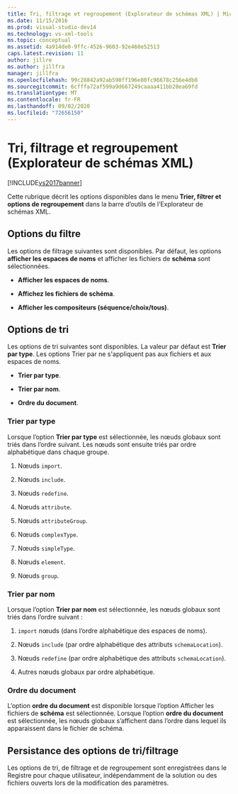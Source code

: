 ```yaml
---
title: Tri, filtrage et regroupement (Explorateur de schémas XML) | Microsoft Docs
ms.date: 11/15/2016
ms.prod: visual-studio-dev14
ms.technology: vs-xml-tools
ms.topic: conceptual
ms.assetid: 4a914de0-9ffc-4526-9603-92e460e52513
caps.latest.revision: 11
author: jillre
ms.author: jillfra
manager: jillfra
ms.openlocfilehash: 99c28842a92ab598ff196e80fc96678c256e4db8
ms.sourcegitcommit: 6cfffa72af599a9d667249caaaa411bb28ea69fd
ms.translationtype: MT
ms.contentlocale: fr-FR
ms.lasthandoff: 09/02/2020
ms.locfileid: "72656150"
---
```

# <a name="sorting-filtering-and-grouping-xml-schema-explorer"></a>Tri, filtrage et regroupement (Explorateur de schémas XML)
[!INCLUDE[vs2017banner](../includes/vs2017banner.md)]

Cette rubrique décrit les options disponibles dans le menu **Trier, filtrer et options de regroupement** dans la barre d’outils de l’Explorateur de schémas XML.

## <a name="filter-options"></a>Options du filtre
 Les options de filtrage suivantes sont disponibles. Par défaut, les options **afficher les espaces de noms** et afficher les fichiers de **schéma** sont sélectionnées.

- **Afficher les espaces de noms**.

- **Affichez les fichiers de schéma**.

- **Afficher les compositeurs (séquence/choix/tous)**.

## <a name="sorting-options"></a>Options de tri
 Les options de tri suivantes sont disponibles. La valeur par défaut est **Trier par type**. Les options Trier par ne s'appliquent pas aux fichiers et aux espaces de noms.

- **Trier par type**.

- **Trier par nom**.

- **Ordre du document**.

### <a name="sort-by-type"></a>Trier par type
 Lorsque l’option **Trier par type** est sélectionnée, les nœuds globaux sont triés dans l’ordre suivant. Les nœuds sont ensuite triés par ordre alphabétique dans chaque groupe.

1. Nœuds `import`.

2. Nœuds `include`.

3. Nœuds `redefine`.

4. Nœuds `attribute`.

5. Nœuds `attributeGroup`.

6. Nœuds `complexType`.

7. Nœuds `simpleType`.

8. Nœuds `element`.

9. Nœuds `group`.

### <a name="sort-by-name"></a>Trier par nom
 Lorsque l’option **Trier par nom** est sélectionnée, les nœuds globaux sont triés dans l’ordre suivant :

1. `import` nœuds (dans l’ordre alphabétique des espaces de noms).

2. Nœuds `include` (par ordre alphabétique des attributs `schemaLocation`).

3. Nœuds `redefine` (par ordre alphabétique des attributs `schemaLocation`).

4. Autres nœuds globaux par ordre alphabétique.

### <a name="document-order"></a>Ordre du document
 L’option **ordre du document** est disponible lorsque l’option Afficher les fichiers de **schéma** est sélectionnée. Lorsque l’option **ordre du document** est sélectionnée, les nœuds globaux s’affichent dans l’ordre dans lequel ils apparaissent dans le fichier de schéma.

## <a name="persisting-sortfilter-options"></a>Persistance des options de tri/filtrage
 Les options de tri, de filtrage et de regroupement sont enregistrées dans le Registre pour chaque utilisateur, indépendamment de la solution ou des fichiers ouverts lors de la modification des paramètres.

